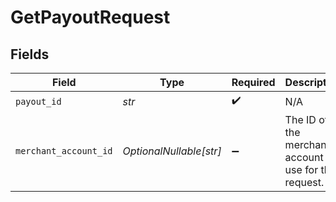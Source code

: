 # GetPayoutRequest


## Fields

| Field                                                   | Type                                                    | Required                                                | Description                                             |
| ------------------------------------------------------- | ------------------------------------------------------- | ------------------------------------------------------- | ------------------------------------------------------- |
| `payout_id`                                             | *str*                                                   | :heavy_check_mark:                                      | N/A                                                     |
| `merchant_account_id`                                   | *OptionalNullable[str]*                                 | :heavy_minus_sign:                                      | The ID of the merchant account to use for this request. |